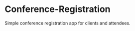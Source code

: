 Conference-Registration
=======================

Simple conference registration app for clients and attendees.

